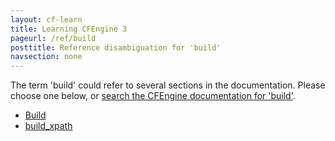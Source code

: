 ```yaml
---
layout: cf-learn
title: Learning CFEngine 3
pageurl: /ref/build
posttitle: Reference disambiguation for 'build'
navsection: none
---
```


The term 'build' could refer to several sections in the documentation. Please choose one below, or
[search the CFEngine documentation for 'build'](http://cfengine.com/docs/3.5/search.html?q=build).

- [Build](http://cfengine.com/docs/3.5/manuals-design.html#build)
- [build_xpath](http://cfengine.com/docs/3.5/reference-promise-types-edit_xml.html#build_xpath)
